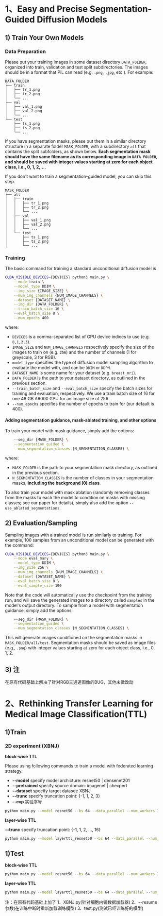 # 1、Easy and Precise Segmentation-Guided Diffusion Models

## 1) Train Your Own Models

### Data Preparation

Please put your training images in some dataset directory `DATA_FOLDER`, organized into train, validation and test split subdirectories. The images should be in a format that PIL can read (e.g. `.png`, `.jpg`, etc.). For example:

``` 
DATA_FOLDER
├── train
│   ├── tr_1.png
│   ├── tr_2.png
│   └── ...
├── val
│   ├── val_1.png
│   ├── val_2.png
│   └── ...
└── test
    ├── ts_1.png
    ├── ts_2.png
    └── ...
```

If you have segmentation masks, please put them in a similar directory structure in a separate folder `MASK_FOLDER`, with a subdirectory `all` that contains the split subfolders, as shown below. **Each segmentation mask should have the same filename as its corresponding image in `DATA_FOLDER`, and should be saved with integer values starting at zero for each object class, i.e., 0, 1, 2,...**.

If you don't want to train a segmentation-guided model, you can skip this step.

``` 
MASK_FOLDER
├── all
│   ├── train
│   │   ├── tr_1.png
│   │   ├── tr_2.png
│   │   └── ...
│   ├── val
│   │   ├── val_1.png
│   │   ├── val_2.png
│   │   └── ...
│   └── test
│       ├── ts_1.png
│       ├── ts_2.png
│       └── ...
```

### Training

The basic command for training a standard unconditional diffusion model is
```bash
CUDA_VISIBLE_DEVICES={DEVICES} python3 main.py \
    --mode train \
    --model_type DDIM \
    --img_size {IMAGE_SIZE} \
    --num_img_channels {NUM_IMAGE_CHANNELS} \
    --dataset {DATASET_NAME} \
    --img_dir {DATA_FOLDER} \
    --train_batch_size 16 \
    --eval_batch_size 8 \
    --num_epochs 400
```

where:
- `DEVICES` is a comma-separated list of GPU device indices to use (e.g. `0,1,2,3`).
- `IMAGE_SIZE` and `NUM_IMAGE_CHANNELS` respectively specify the size of the images to train on (e.g. `256`) and the number of channels (1 for greyscale, 3 for RGB).
- `model_type` specifies the type of diffusion model sampling algorithm to evaluate the model with, and can be `DDIM` or `DDPM`.
- `DATASET_NAME` is some name for your dataset (e.g. `breast_mri`).
- `DATA_FOLDER` is the path to your dataset directory, as outlined in the previous section.
- `--train_batch_size` and `--eval_batch_size` specify the batch sizes for training and evaluation, respectively. We use a train batch size of 16 for one 48 GB A6000 GPU for an image size of 256.
- `--num_epochs` specifies the number of epochs to train for (our default is 400).

#### Adding segmentation guidance, mask-ablated training, and other options

To train your model with mask guidance, simply add the options:
```bash
    --seg_dir {MASK_FOLDER} \
    --segmentation_guided \
    --num_segmentation_classes {N_SEGMENTATION_CLASSES} \
```

where:
- `MASK_FOLDER` is the path to your segmentation mask directory, as outlined in the previous section.
- `N_SEGMENTATION_CLASSES` is the number of classes in your segmentation masks, **including the background (0) class**.

To also train your model with mask ablation (randomly removing classes from the masks to each the model to condition on masks with missing classes; see our paper for details), simply also add the option `--use_ablated_segmentations`.

## 2) Evaluation/Sampling

Sampling images with a trained model is run similarly to training. For example, 100 samples from an unconditional model can be generated with the command:
```bash
CUDA_VISIBLE_DEVICES={DEVICES} python3 main.py \
    --mode eval_many \
    --model_type DDIM \
    --img_size 256 \
    --num_img_channels {NUM_IMAGE_CHANNELS} \
    --dataset {DATASET_NAME} \
    --eval_batch_size 8 \
    --eval_sample_size 100
```

Note that the code will automatically use the checkpoint from the training run, and will save the generated images to a directory called `samples` in the model's output directory. To sample from a model with segmentation guidance, simply add the options:
```bash
    --seg_dir {MASK_FOLDER} \
    --segmentation_guided \
    --num_segmentation_classes {N_SEGMENTATION_CLASSES} \
```
This will generate images conditioned on the segmentation masks in `MASK_FOLDER/all/test`. Segmentation masks should be saved as image files (e.g., `.png`) with integer values starting at zero for each object class, i.e., 0, 1, 2.

## 3) 注
在原有代码基础上解决了针对RGB三通道图像的BUG，其他未做改动


# 2、Rethinking Transfer Learning for Medical Image Classification(TTL)
##  1)Train
### 2D experiment (XBNJ)
**block-wise TTL**

Please using following commands to train a model with federated learning strategy.
- **--model** specify model archicture: resnet50 | densenet201
- **--pretrained** specify source domain: imagenet | chexpert
- **--dataset** specify target dataset: XBNJ
- **--trunc** specify truncation point: {-1, 1, 2, 3}
- **--exp** 实验序号

```bash
python main.py --model resnet50 --bs 64 --data_parallel --num_workers 12 --max_epoch 200 --pretrained imagenet --dataset XBNJ --trunc -1 --exp 1 
```


**layer-wise TTL**

**--trunc** specify truncation point: {-1, 1, 2, ..., 16}

```bash
python main.py --model layerttl_resnet50 --bs 64 --data_parallel --num_workers 12 --max_epoch 200 --pretrained imagenet --dataset XBNJ --trunc -1 --exp 1 
```

##  1)Test
**block-wise TTL**

```bash
python main.py --model resnet50 --bs 64 --data_parallel --num_workers 12 --max_epoch 200 --pretrained imagenet --dataset XBNJ --trunc -1 --exp 1 
```

**layer-wise TTL**

```bash
python main.py --model layerttl_resnet50 --bs 64 --data_parallel --num_workers 12 --max_epoch 200 --pretrained imagenet --dataset XBNJ --trunc -1 --exp 1 
```
注：在原有代码基础上加了
1、XBNJ.py(针对细胞内镜数据加载器)
2、--resume参数(在训练中断时重新加载训练模型)
3、test.py(测试已经训练好的模型)

